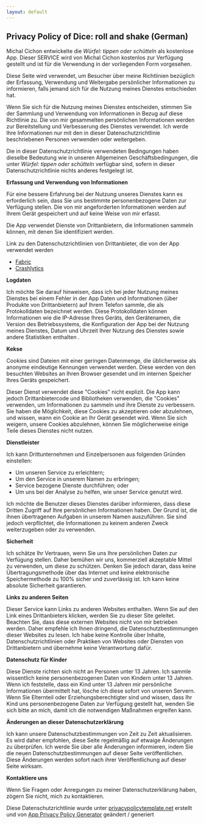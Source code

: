 ```yaml
---
layout: default
---
```


## Privacy Policy of Dice: roll and shake (German)

Michal Cichon entwickelte die *Würfel: tippen oder schütteln* als kostenlose App. Dieser SERVICE wird von Michal Cichon kostenlos zur Verfügung gestellt und ist für die Verwendung in der vorliegenden Form vorgesehen.

Diese Seite wird verwendet, um Besucher über meine Richtlinien bezüglich der Erfassung, Verwendung und Weitergabe persönlicher Informationen zu informieren, falls jemand sich für die Nutzung meines Dienstes entschieden hat.

Wenn Sie sich für die Nutzung meines Dienstes entscheiden, stimmen Sie der Sammlung und Verwendung von Informationen in Bezug auf diese Richtlinie zu. Die von mir gesammelten persönlichen Informationen werden zur Bereitstellung und Verbesserung des Dienstes verwendet. Ich werde Ihre Informationen nur mit den in dieser Datenschutzrichtlinie beschriebenen Personen verwenden oder weitergeben.

Die in dieser Datenschutzrichtlinie verwendeten Bedingungen haben dieselbe Bedeutung wie in unseren Allgemeinen Geschäftsbedingungen, die unter *Würfel: tippen oder schütteln* verfügbar sind, sofern in dieser Datenschutzrichtlinie nichts anderes festgelegt ist.

**Erfassung und Verwendung von Informationen**

Für eine bessere Erfahrung bei der Nutzung unseres Dienstes kann es erforderlich sein, dass Sie uns bestimmte personenbezogene Daten zur Verfügung stellen. Die von mir angeforderten Informationen werden auf Ihrem Gerät gespeichert und auf keine Weise von mir erfasst.

Die App verwendet Dienste von Drittanbietern, die Informationen sammeln können, mit denen Sie identifiziert werden.

Link zu den Datenschutzrichtlinien von Drittanbieter, die von der App verwendet werden

* [Fabric](https://fabric.io/privacy)
* [Crashlytics](https://try.crashlytics.com/terms/privacy-policy.pdf)

**Logdaten**

Ich möchte Sie darauf hinweisen, dass ich bei jeder Nutzung meines Dienstes bei einem Fehler in der App Daten und Informationen (über Produkte von Drittanbietern) auf Ihrem Telefon sammle, die als Protokolldaten bezeichnet werden. Diese Protokolldaten können Informationen wie die IP-Adresse Ihres Geräts, den Gerätenamen, die Version des Betriebssystems, die Konfiguration der App bei der Nutzung meines Dienstes, Datum und Uhrzeit Ihrer Nutzung des Dienstes sowie andere Statistiken enthalten .

**Kekse**

Cookies sind Dateien mit einer geringen Datenmenge, die üblicherweise als anonyme eindeutige Kennungen verwendet werden. Diese werden von den besuchten Websites an Ihren Browser gesendet und im internen Speicher Ihres Geräts gespeichert.

Dieser Dienst verwendet diese "Cookies" nicht explizit. Die App kann jedoch Drittanbietercode und Bibliotheken verwenden, die "Cookies" verwenden, um Informationen zu sammeln und ihre Dienste zu verbessern. Sie haben die Möglichkeit, diese Cookies zu akzeptieren oder abzulehnen, und wissen, wann ein Cookie an Ihr Gerät gesendet wird. Wenn Sie sich weigern, unsere Cookies abzulehnen, können Sie möglicherweise einige Teile dieses Dienstes nicht nutzen.

**Dienstleister**

Ich kann Drittunternehmen und Einzelpersonen aus folgenden Gründen einstellen:

* Um unseren Service zu erleichtern;
* Um den Service in unserem Namen zu erbringen;
* Service bezogene Dienste durchführen; oder
* Um uns bei der Analyse zu helfen, wie unser Service genutzt wird.

Ich möchte die Benutzer dieses Dienstes darüber informieren, dass diese Dritten Zugriff auf Ihre persönlichen Informationen haben. Der Grund ist, die ihnen übertragenen Aufgaben in unserem Namen auszuführen. Sie sind jedoch verpflichtet, die Informationen zu keinem anderen Zweck weiterzugeben oder zu verwenden.

**Sicherheit**

Ich schätze Ihr Vertrauen, wenn Sie uns Ihre persönlichen Daten zur Verfügung stellen. Daher bemühen wir uns, kommerziell akzeptable Mittel zu verwenden, um diese zu schützen. Denken Sie jedoch daran, dass keine Übertragungsmethode über das Internet und keine elektronische Speichermethode zu 100% sicher und zuverlässig ist. Ich kann keine absolute Sicherheit garantieren.

**Links zu anderen Seiten**

Dieser Service kann Links zu anderen Websites enthalten. Wenn Sie auf den Link eines Drittanbieters klicken, werden Sie zu dieser Site geleitet. Beachten Sie, dass diese externen Websites nicht von mir betrieben werden. Daher empfehle ich Ihnen dringend, die Datenschutzbestimmungen dieser Websites zu lesen. Ich habe keine Kontrolle über Inhalte, Datenschutzrichtlinien oder Praktiken von Websites oder Diensten von Drittanbietern und übernehme keine Verantwortung dafür.

**Datenschutz für Kinder**

Diese Dienste richten sich nicht an Personen unter 13 Jahren. Ich sammle wissentlich keine personenbezogenen Daten von Kindern unter 13 Jahren. Wenn ich feststelle, dass ein Kind unter 13 Jahren mir persönliche Informationen übermittelt hat, lösche ich diese sofort von unseren Servern. Wenn Sie Elternteil oder Erziehungsberechtigter sind und wissen, dass Ihr Kind uns personenbezogene Daten zur Verfügung gestellt hat, wenden Sie sich bitte an mich, damit ich die notwendigen Maßnahmen ergreifen kann.

**Änderungen an dieser Datenschutzerklärung**

Ich kann unsere Datenschutzbestimmungen von Zeit zu Zeit aktualisieren. Es wird daher empfohlen, diese Seite regelmäßig auf etwaige Änderungen zu überprüfen. Ich werde Sie über alle Änderungen informieren, indem Sie die neuen Datenschutzbestimmungen auf dieser Seite veröffentlichen. Diese Änderungen werden sofort nach ihrer Veröffentlichung auf dieser Seite wirksam.

**Kontaktiere uns**

Wenn Sie Fragen oder Anregungen zu meiner Datenschutzerklärung haben, zögern Sie nicht, mich zu kontaktieren.

Diese Datenschutzrichtlinie wurde unter [privacypolicytemplate.net](https://privacypolicytemplate.net) erstellt und von [App Privacy Policy Generator](https://app-privacy-policy-generator.firebaseapp.com/) geändert / generiert